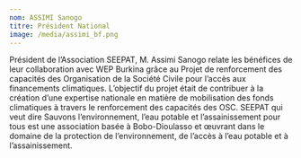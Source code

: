 ```yaml
---
nom: ASSIMI Sanogo
titre: Président National
image: /media/assimi_bf.png
---
```

Président de l’Association SEEPAT, M. Assimi Sanogo relate les bénéfices de leur collaboration avec WEP Burkina grâce au  Projet de renforcement des capacités des Organisation de la Société Civile pour l’accès aux financements climatiques. L’objectif du projet était de contribuer à la création d’une expertise nationale en matière de mobilisation des fonds climatiques à travers le renforcement des capacités  des OSC. 
 SEEPAT qui veut dire Sauvons l’environnement, l’eau potable et l’assainissement pour tous est une association basée à Bobo-Dioulasso et œuvrant dans le domaine de la protection de l’environnement, de l’accès à l’eau potable et à l’assainissement.